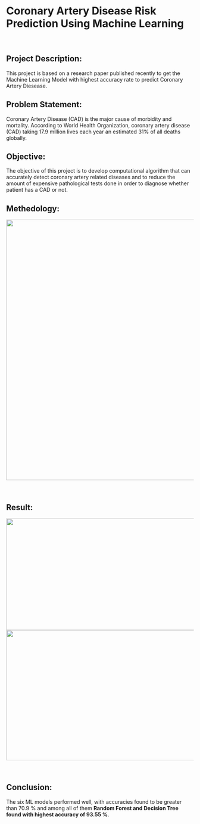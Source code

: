 # Coronary Artery Disease Risk Prediction Using Machine Learning
<br>

## Project Description:
This project is based on a research paper published recently to get the Machine Learning Model with highest accuracy rate to predict Coronary Artery Diesease.
<br />

## Problem Statement: 
Coronary Artery Disease (CAD) is the major cause of morbidity and mortality. According to World Health Organization, 
coronary artery disease (CAD) taking 17.9 million lives each year an estimated 31% of all deaths 
globally.
<br />

## Objective: 
The objective of this project is to develop computational algorithm that can accurately detect 
coronary artery related diseases and to reduce the amount of expensive pathological tests done in 
order to diagnose whether patient has a CAD or not.
<br>

## Methedology:

<p align="center">
  <img width="700" height="700" src="https://user-images.githubusercontent.com/85245615/184572285-4d977e11-dde4-4223-9e0e-a11152f5f8fe.png">
</p>

<br>

## Result: 

<p align="center">
  <img width="650" height="300" src="https://user-images.githubusercontent.com/85245615/184577956-5a611726-6253-487d-84d2-8759fdfed76c.png">
  <img width="700" height="350" src="https://user-images.githubusercontent.com/85245615/184578036-fdf57cbe-e28f-4cbb-ba49-f8ab50ad0ee2.png">
</p>
<br>

## Conclusion: 
The six ML models performed well, with accuracies found to be greater than 70.9 % and 
among all of them **Random Forest and Decision Tree found with highest accuracy of 
93.55 %**.

